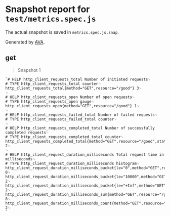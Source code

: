 # Snapshot report for `test/metrics.spec.js`

The actual snapshot is saved in `metrics.spec.js.snap`.

Generated by [AVA](https://ava.li).

## get

> Snapshot 1

    `# HELP http_client_requests_total Number of initiated requests␊
    # TYPE http_client_requests_total counter␊
    http_client_requests_total{method="GET",resource="/good"} 3␊
    ␊
    # HELP http_client_requests_open Number of open requests␊
    # TYPE http_client_requests_open gauge␊
    http_client_requests_open{method="GET",resource="/good"} 1␊
    ␊
    # HELP http_client_requests_failed_total Number of failed requests␊
    # TYPE http_client_requests_failed_total counter␊
    ␊
    # HELP http_client_requests_completed_total Number of successfully completed requests␊
    # TYPE http_client_requests_completed_total counter␊
    http_client_requests_completed_total{method="GET",resource="/good",status_code="200"} 2␊
    ␊
    # HELP http_client_request_duration_milliseconds Total request time in milliseconds␊
    # TYPE http_client_request_duration_milliseconds histogram␊
    http_client_request_duration_milliseconds_bucket{le="0",method="GET",resource="/good"} 0␊
    http_client_request_duration_milliseconds_bucket{le="10000",method="GET",resource="/good"} 2␊
    http_client_request_duration_milliseconds_bucket{le="+Inf",method="GET",resource="/good"} 2␊
    http_client_request_duration_milliseconds_sum{method="GET",resource="/good"} 8␊
    http_client_request_duration_milliseconds_count{method="GET",resource="/good"} 2␊
    `
